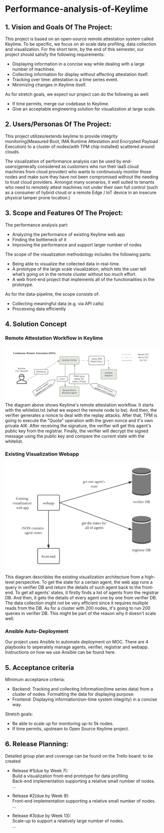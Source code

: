 # Performance-analysis-of-Keylime

## 1. Vision and Goals Of The Project:

This project is based on an open-source remote attestation system called Keylime. To be specific, we focus on at-scale data profiling, data collection and visualization. For the short term, by the end of this semester, our project should satisfy the following requirements:

- Displaying information in a concise way while dealing with a large number of machines.
- Collecting information for display without affecting attestation itself.
- Tracking over time: attestation is a time series event.
- Minimizing changes in Keylime itself.

As for stretch goals, we expect our project can do the following as well:

- If time permits, merge our codebase to Keylime.
- Give an acceptable engineering solution for visualization at large scale.

## 2. Users/Personas Of The Project:

This project utilizes/extends keylime to provide integrity monitoring(Measured Boot, IMA Runtime Attestation and Encrypted Payload Execution) to a cluster of nodes(with TPM chip installed) scattered around clouds. 

The visualization of performance analysis can be used by end-users(generally considered as customers who run their IaaS cloud machines from cloud provider) who wants to continuously monitor those nodes and make sure they have not been compromised without the needing to trust cloud providers. Amongst many scenarios, it well suited to tenants who need to remotely attest machines not under their own full control (such as a consumer of hybrid cloud or a remote Edge / IoT device in an insecure physical tamper prone location.)

## 3. Scope and Features Of The Project:

The performance analysis part:

- Analyzing the performance of existing Keylime web app
- Finding the bottleneck of it
- Improving the performance and support larger number of nodes

The scope of the visualization methodology includes the following parts:

- Being able to visualize the collected data in real-time.
- A prototype of the large scale visualization, which lets the user tell what’s going on in the remote cluster without too much effort.
- A web front-end project that implements all of the functionalities in the prototype.

As for the data-pipeline, the scope consists of:

- Collecting meaningful data (e.g. via API calls)
- Processing data efficiently 

## 4. Solution Concept

### Remote Attestation Workflow in Keylime

![Remote attestation workflow for Keylime](./imgs/Keylime_Remote_Attestation_Workflow.png)
The diagram above shows Keylime's remote attestation workflow. It starts with the whitelist.txt (what we expect the remote node to be). And then, the verifier generates a nonce to deal with the replay attacks. After that, TPM is going to execute the "Quote" operation with the given nonce and it's own private AIK. After receiving the signature, the verifier will get this agent's public key from the registrar. Finally, the verifier will decrypt the signed message using the public key and compare the current state with the whitelist.

### Existing Visualization Webapp

![alt text](./imgs/Keylime_Visualization.png 'Existing visualization architecture')

This diagram describles the existing visualization architecture from a high-level perspective. To get the state for a certain agent, the web app runs a query in verifier DB and return the details of such agent back to the front-end. To get all agents' states, it firstly finds a list of agents from the registrar DB. And then, it gets the details of every agent one by one from verifier DB. The data collection might not be very efficient since it requires multiple reads from the DB. As for a cluster with 200 nodes, it's going to run 200 queries in verifier DB. This might be part of the reason why it doesn't scale well.

### Ansible Auto-Deployment

Our project uses Ansible to automate deployment on MOC. There are 4 playbooks to seperately manage agents, verifier, registrar and webapp. Instructions on how we use Ansible can be found here. 

## 5. Acceptance criteria

Minimum acceptance criteria:

- Backend: Tracking and collecting Information(time series data) from a cluster of nodes. Formatting the data for displaying purpose.
- Frontend: Displaying information(run-time system integrity) in a concise way.

Stretch goals:

- Be able to scale up for monitoring up-to 5k nodes.
- If time permits, upstream to Open Source Keylime project.

## 6. Release Planning:

Detailed group plan and coverage can be found on the Trello board: to be created

- Release #1(due by Week 7):  
   Build a visualization front-end prototype for data profiling  
   Back-end implementation supporting a relative small number of nodes.  
   ...

- Release #2(due by Week 9):  
  Front-end implementation supporting a relative small number of nodes.  
   ...

- Release #3(due by Week 13):  
  Scale-up to support a relatively large number of nodes.  
   ...
